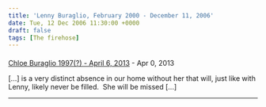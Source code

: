 ```yaml
---
title: 'Lenny Buraglio, February 2000 - December 11, 2006'
date: Tue, 12 Dec 2006 11:30:00 +0000
draft: false
tags: [The firehose]
---
```



#### 
[Chloe Buraglio 1997(?) - April 6, 2013](http://www.nickburaglio.com/2013/04/07/rip-chloe-buraglio-1997-2013/ "") - <time datetime="2013-04-07 11:38:58">Apr 0, 2013</time>

\[...\] is a very distinct absence in our home without her that will, just like with Lenny, likely never be filled.  She will be missed \[...\]
<hr />
